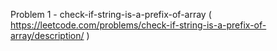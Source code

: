 Problem 1 - check-if-string-is-a-prefix-of-array ( https://leetcode.com/problems/check-if-string-is-a-prefix-of-array/description/ )